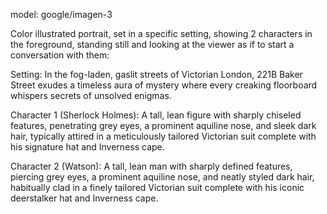 model: google/imagen-3

Color illustrated portrait, set in a specific setting, showing 2 characters in the foreground, standing still and looking at the viewer as if to start a conversation with them:

Setting: In the fog-laden, gaslit streets of Victorian London, 221B Baker Street exudes a timeless aura of mystery where every creaking floorboard whispers secrets of unsolved enigmas.

Character 1 (Sherlock Holmes): A tall, lean figure with sharply chiseled features, penetrating grey eyes, a prominent aquiline nose, and sleek dark hair, typically attired in a meticulously tailored Victorian suit complete with his signature hat and Inverness cape.

Character 2 (Watson): A tall, lean man with sharply defined features, piercing grey eyes, a prominent aquiline nose, and neatly styled dark hair, habitually clad in a finely tailored Victorian suit complete with his iconic deerstalker hat and Inverness cape.